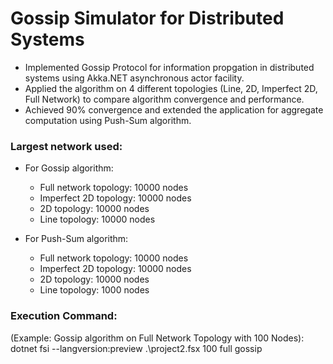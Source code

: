 # Gossip Simulator for Distributed Systems
* Implemented Gossip Protocol for information propgation in distributed systems using Akka.NET asynchronous actor facility.
* Applied the algorithm on 4 different topologies (Line, 2D, Imperfect 2D, Full Network) to compare algorithm convergence and performance. 
* Achieved 90% convergence and extended the application for aggregate computation using Push-Sum algorithm.

### Largest network used: 
* For Gossip algorithm: 
    * Full network topology: 10000 nodes  
    * Imperfect 2D topology: 10000 nodes 
    * 2D topology: 10000 nodes 
    * Line topology: 10000 nodes 
 
* For Push-Sum algorithm: 
    * Full network topology: 10000 nodes  
    * Imperfect 2D topology: 10000 nodes 
    * 2D topology: 10000 nodes 
    * Line topology: 1000 nodes 
  
### Execution Command: 
(Example: Gossip algorithm on Full Network Topology with 100 Nodes): 
dotnet fsi --langversion:preview .\project2.fsx 100 full gossip   
